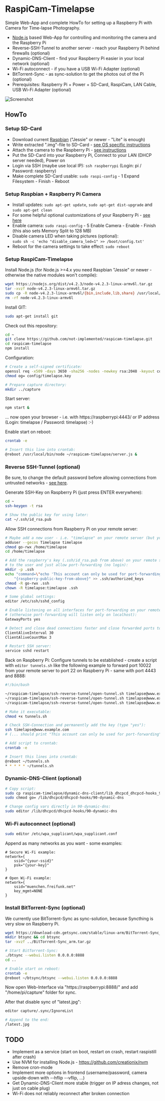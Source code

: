 RaspiCam-Timelapse
==================

Simple Web-App and complete HowTo for setting up a Raspberry Pi with Camera for Time-lapse Photography.

- [Node.js](https://nodejs.org/) based Web-App for controlling and monitoring the camera and the Raspberry Pi
- Reverse-SSH-Tunnel to another server - reach your Raspberry Pi behind firewalls (optional)
- Dynamic-DNS-Client - find your Raspberry Pi easier in your local network (optional)
- Wi-Fi autoconnect - if you have a USB Wi-Fi Adapter (optional)
- BitTorrent-Sync - as sync-solution to get the photos out of the Pi (optional)
- Prerequisites: Raspberry Pi + Power + SD-Card, RaspiCam, LAN Cable, USB Wi-Fi Adapter (optional)

![Screenshot](screenshot.jpg)


HowTo
-----

### Setup SD-Card

- Download current [Raspbian](https://www.raspberrypi.org/downloads/raspbian/) ("Jessie" or newer - "Lite" is enough)
- Write extracted ".img"-file to SD-Card - [see OS specific instructions](https://www.raspberrypi.org/documentation/installation/installing-images/README.md)
- Attach the camera to the Raspberry Pi - [see instructions](https://www.raspberrypi.org/documentation/configuration/camera.md)
- Put the SD-Card into your Raspberry Pi, Connect to your LAN (DHCP server needed), Power on
- Login via SSH (maybe use local IP): `ssh raspberrypi` (Login: pi / Password: raspberry)
- Make complete SD-Card usable: `sudo raspi-config` - 1 Expand Filesystem - Finish - Reboot


### Setup Raspbian + Raspberry Pi Camera

- Install updates: `sudo apt-get update`, `sudo apt-get dist-upgrade` and `sudo apt-get clean`
- For some helpful optional customizations of your Raspberry Pi - [see here](Raspberry-Customizing.md)
- Enable camera: `sudo raspi-config` - 5 Enable Camera - Enable - Finish  
  (this also sets Memory Split to 128 MB)
- Disable camera LED when taking pictures (optional):  
  `sudo sh -c 'echo "disable_camera_led=1" >> /boot/config.txt'`
- Reboot for the camera settings to take effect: `sudo reboot`


### Setup RaspiCam-Timelapse

Install Node.js (for Node.js >=4.x you need Raspbian "Jessie" or newer - otherwise the native modules won't compile):

```bash
wget https://nodejs.org/dist/v4.2.3/node-v4.2.3-linux-armv6l.tar.gz
tar -xvzf node-v4.2.3-linux-armv6l.tar.gz
sudo cp -R node-v4.2.3-linux-armv6l/{bin,include,lib,share} /usr/local/
rm -rf node-v4.2.3-linux-armv6l
```

Install GIT:

```bash
sudo apt-get install git
```

Check out this repository:

```bash
cd ~
git clone https://github.com/not-implemented/raspicam-timelapse.git
cd raspicam-timelapse
npm install
```

Configuration:

```bash
# Create a self-signed certificate:
openssl req -x509 -days 3650 -sha256 -nodes -newkey rsa:2048 -keyout config/timelapse.key -out config/timelapse.crt
chmod og= config/timelapse.key

# Prepare capture directory:
mkdir ../capture
```

Start server:

```bash
npm start &
```

... now open your browser - i.e. with https://raspberrypi:4443/ or IP address (Login: timelapse / Password: timelapse) :-)

Enable start on reboot:

```bash
crontab -e

# Insert this line into crontab:
@reboot /usr/local/bin/node ~/raspicam-timelapse/server.js &
```


### Reverse SSH-Tunnel (optional)

Be sure, to change the default password before allowing connections from untrusted
networks - [see here](Raspberry-Customizing.md).

Generate SSH-Key on Raspberry Pi (just press ENTER everywhere):

```bash
cd ~
ssh-keygen -t rsa

# Show the public key for using later:
cat ~/.ssh/id_rsa.pub
```

Allow SSH connections from Raspberry Pi on your remote server:

```bash
# Maybe add a new user - i.e. "timelapse" on your remote server (but you can use an existing one):
adduser --gecos Timelapse timelapse
chmod go-rwx /home/timelapse
cd /home/timelapse

# Add the raspberry's key (.ssh/id_rsa.pub from above) on your remote server
# to the user and just allow port-forwarding (no login):
mkdir -p .ssh
echo "command=\"echo 'This account can only be used for port-forwarding'\",no-agent-forwarding,no-X11-forwarding" \
    "{raspberry-public-key-from-above}" >> .ssh/authorized_keys
chmod -R go-rwx .ssh
chown -R timelapse:timelapse .ssh

# Some global settings:
editor /etc/ssh/sshd_config

# Enable listening on all interfaces for port-forwarding on your remote server
# (otherwise port-forwarding will listen only on localhost):
GatewayPorts yes

# Detect and close dead connections faster and close forwarded ports to reuse them:
ClientAliveInterval 30
ClientAliveCountMax 3

# Restart SSH server:
service sshd restart
```

Back on Raspberry Pi: Configure tunnels to be established - create a script with
`editor tunnels.sh` like the following example to forward port 10022 from your
remote server to port 22 on Raspberry Pi - same with port 4443 and 8888:

```bash
#!/bin/bash

~/raspicam-timelapse/ssh-reverse-tunnel/open-tunnel.sh timelapse@www.example.com 10022 22 &
~/raspicam-timelapse/ssh-reverse-tunnel/open-tunnel.sh timelapse@www.example.com 4443 4443 &
~/raspicam-timelapse/ssh-reverse-tunnel/open-tunnel.sh timelapse@www.example.com 18888 8888 &
```

```bash
# Make it executable:
chmod +x tunnels.sh

# Check SSH-Connection and permanently add the key (type "yes"):
ssh timelapse@www.example.com
# (... should print "This account can only be used for port-forwarding" and close SSH connection)

# Add script to crontab:
crontab -e

# Insert this lines into crontab:
@reboot ~/tunnels.sh
* * * * * ~/tunnels.sh
```


### Dynamic-DNS-Client (optional)

```bash
# Copy script:
sudo cp raspicam-timelapse/dynamic-dns-client/lib_dhcpcd_dhcpcd-hooks_90-dynamic-dns /lib/dhcpcd/dhcpcd-hooks/90-dynamic-dns
sudo chmod go= /lib/dhcpcd/dhcpcd-hooks/90-dynamic-dns

# Change config vars directly in 90-dynamic-dns:
sudo editor /lib/dhcpcd/dhcpcd-hooks/90-dynamic-dns
```


### Wi-Fi autoconnect (optional)

```bash
sudo editor /etc/wpa_supplicant/wpa_supplicant.conf
```

Append as many networks as you want - some examples:

```
# Secure Wi-Fi example:
network={
    ssid="{your-ssid}"
    psk="{your-key}"
}

# Open Wi-Fi example:
network={
    ssid="muenchen.freifunk.net"
    key_mgmt=NONE
}
```


### Install BitTorrent-Sync (optional)

We currently use BitTorrent-Sync as sync-solution, because Syncthing is very slow on Raspberry Pi.

```bash
wget https://download-cdn.getsync.com/stable/linux-arm/BitTorrent-Sync_arm.tar.gz
mkdir btsync && cd btsync
tar -xvzf ../BitTorrent-Sync_arm.tar.gz

# Start BitTorrent-Sync:
./btsync --webui.listen 0.0.0.0:8888
cd ..

# Enable start on reboot:
crontab -e
@reboot ~/btsync/btsync --webui.listen 0.0.0.0:8888
```

Now open Web-Interface via "https://raspberrypi:8888/" and add "/home/pi/capture" folder for sync.

After that disable sync of "latest.jpg":

```bash
editor capture/.sync/IgnoreList

# Append to the end:
/latest.jpg
```


TODO
----

- Implement as a service (start on boot, restart on crash, restart raspistill after crash)
- Use NVM for installing Node.js - https://github.com/creationix/nvm
- Remove cron-mode
- Implement more options in frontend (username/password, camera upside-down with --hflip --vflip, ...)
- Get Dynamic-DNS-Client more stable (trigger on IP adress changes, not just on cable plug)
- Wi-Fi does not reliably reconnect after broken connection
